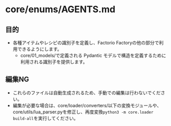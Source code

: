 # core/enums/AGENTS.md

## 目的
* 各種アイテムやレシピの識別子を定義し、Factorio Factoryの他の部分で利用できるようにします。
  - core/01_models/で定義される Pydantic モデルで構造を定義するために利用される識別子を提供します。

## 編集NG
* これらのファイルは自動生成されるため、手動での編集は行わないでください。
* 編集が必要な場合は、core/loader/converters/以下の変換モジュールや、core/utils/lua_parser.pyを修正し、再度変換`python3 -m core.loader build-all`を実行してください。
